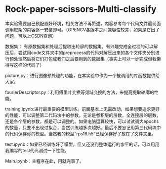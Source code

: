 # Rock-paper-scissors-Multi-classify
本实验需要自己预配置好环境，相关方法不再赘述，内容参考每个代码文件最前面调用框架的内容逐一安装即可。（OPENCV各版本之间兼容性较差，如果是它出了问题，可以上CSDN查询）

数据集：
有原数据集和处理后提取出轮廓的数据集。有兴趣完成全过程的可以解压后，尝试用code文件夹中的preprocess的代码对解压出来的各个文件夹分别进行预处理然后将它们打包成我们之后要用到的数据集（事实上可以一步完成但我懒得写这样的代码了）

picture.py：进行图像预处理的功能，在本实验中作为一个被调用的库函数提供给大家。

fourierDescriptor.py：利用傅里叶变换等频域变换的方法，来提高提取轮廓的性能。

training.ipynb:进行最重要的模型训练。前面基本上无需改动，如果想要追求更好的性能，可以调整第二代码块中的参数。无论是卷积层的层数，全连接层的层数，还是各个层的参数，都是可以调整的。如果电脑运算较快，可以试试调大epochs的数量，只要不出现过拟合，当然训练越多次越好。最后不要忘记用第三代码块中的代码保存你的模型。当然我的模型“rps16.h5”已经保存好了放在了文件夹里。

test.ipynb：如果已经训练好了模型，但又还没到整体运行的水平的话，可以用用我编写的test代码测试一下性能。

Main.ipynb：主程序在此，用就完事了。
